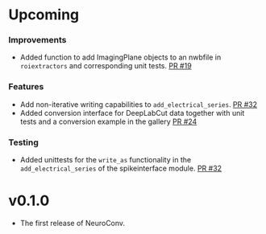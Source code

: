 # Upcoming

### Improvements
* Added function to add ImagingPlane objects to an nwbfile in `roiextractors` and corresponding unit tests. [PR #19](https://github.com/catalystneuro/neuroconv/pull/19)

### Features
* Add non-iterative writing capabilities to `add_electrical_series`. [PR #32](https://github.com/catalystneuro/neuroconv/pull/32)
* Added conversion interface for DeepLabCut data together with unit tests and a conversion example in the gallery [PR #24](https://github.com/catalystneuro/neuroconv/pull/24)
### Testing
* Added unittests for the `write_as` functionality in the `add_electrical_series` of the spikeinterface module. [PR #32](https://github.com/catalystneuro/neuroconv/pull/32)


# v0.1.0

* The first release of NeuroConv.